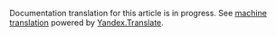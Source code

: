 Documentation translation for this article is in progress.
See
[machine translation](https://z5h64q92x9.net/proxy_u/ru-en.en/http/hhru.github.io/api/rendered-docs/docs/languages.md) powered by
[Yandex.Translate](https://translate.yandex.com/translate).
